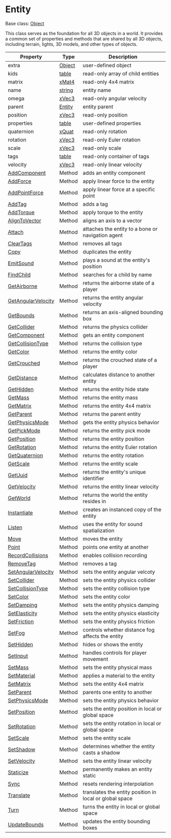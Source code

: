 # Entity

Base class: [Object](Object.md)

This class serves as the foundation for all 3D objects in a world. It provides a common set of properties and methods that are shared by all 3D objects, including terrain, lights, 3D models, and other types of objects.

| Property | Type | Description |
|---|---|---|
| extra | [Object](Object.md) | user-defined object |
| kids | [table](https://www.lua.org/manual/5.4/manual.html#6.6) | read-only array of child entities |
| matrix | [xMat4](xMat4.md) | read-only 4x4 matrix |
| name | [string](https://www.lua.org/manual/5.4/manual.html#6.4) | entity name |
| omega | [xVec3](xVec3.md) | read-only angular velocity |
| parent | [Entity](Entity.md) | entity parent |
| position | [xVec3](xVec3.md) | read-only position |
| properties | [table](https://www.lua.org/manual/5.4/manual.html#6.6) | user-defined properties |
| quaternion | [xQuat](xQuat.md) | read-only rotation |
| rotation | [xVec3](xVec3.md) | read-only Euler rotation |
| scale | [xVec3](xVec3.md) | read-only scale |
| tags | [table](https://www.lua.org/manual/5.4/manual.html#6.6) | read-only container of tags |
| velocity | [xVec3](xVec3.md) | read-only linear velocity |
| [AddComponent](Entity_AddComponent.md) | Method | adds an entity component |
| [AddForce](Entity_AddForce.md) | Method | apply linear force to the entity |
| [AddPointForce](Entity_AddPointForce.md) | Method | apply linear force at a specific point |
| [AddTag](Entity_AddTag.md) | Method | adds a tag |
| [AddTorque](Entity_AddTorque.md) | Method | apply torque to the entity |
| [AlignToVector](Entity_AlignToVector.md) | Method | aligns an axis to a vector |
| [Attach](Entity_Attach.md) | Method | attaches the entity to a bone or navigation agent |
| [ClearTags](Entity_ClearTags.md) | Method | removes all tags |
| [Copy](Entity_Copy.md) | Method | duplicates the entity |
| [EmitSound](Entity_EmitSound.md) | Method | plays a sound at the entity's position |
| [FindChild](Entity_FindChild.md) | Method | searches for a child by name |
| [GetAirborne](Entity_GetAirborne.md) | Method | returns the airborne state of a player |
| [GetAngularVelocity](Entity_GetAngularVelocity.md) | Method | returns the entity angular velocity |
| [GetBounds](Entity_GetBounds.md) | Method | returns an axis-aligned bounding box |
| [GetCollider](Entity_GetCollider.md) | Method | returns the physics collider |
| [GetComponent](Entity_GetComponent.md) | Method | gets an entity component |
| [GetCollisionType](Entity_GetCollisionType.md) | Method | returns the collision type |
| [GetColor](Entity_GetColor.md) | Method | returns the entity color |
| [GetCrouched](Entity_GetCrouched.md) | Method | returns the crouched state of a player |
| [GetDistance](Entity_GetDistance.md) | Method | calculates distance to another entity |
| [GetHidden](Entity_GetHidden.md) | Method | returns the entity hide state |
| [GetMass](Entity_GetMass.md) | Method | returns the entity mass |
| [GetMatrix](Entity_GetMatrix.md) | Method | returns the entity 4x4 matrix |
| [GetParent](Entity_GetParent.md) | Method | returns the parent entity |
| [GetPhysicsMode](Entity_GetPhysicsMode.md) | Method | gets the entity physics behavior |
| [GetPickMode](Entity_GetPickMode.md) | Method | returns the entity pick mode |
| [GetPosition](Entity_GetPosition.md) | Method | returns the entity position |
| [GetRotation](Entity_GetRotation.md) | Method | returns the entity Euler rotation |
| [GetQuaternion](Entity_GetQuaternion.md) | Method | returns the entity rotation |
| [GetScale](Entity_GetScale.md) | Method | returns the entity scale |
| [GetUuid](Entity_GetUuid.md) | Method | returns the entity's unique identifier |
| [GetVelocity](Entity_GetVelocity.md) | Method | returns the entity linear velocity |
| [GetWorld](Entity_GetWorld.md) | Method | returns the world the entity resides in |
| [Instantiate](Entity_Instantiate.md) | Method | creates an instanced copy of the entity |
| [Listen](Entity_Listen.md) | Method | uses the entity for sound spatialization |
| [Move](Entity_Move.md) | Method | moves the entity |
| [Point](Entity_Point.md) | Method | points one entity at another |
| [RecordCollisions](Entity_RecordCollisions.md) | Method | enables collision recording |
| [RemoveTag](Entity_RemoveTag.md) | Method | removes a tag |
| [SetAngularVelocity](Entity_SetAngularVelocity.md) | Method |sets the entity angular velcoty |
| [SetCollider](Entity_SetCollider.md) | Method | sets the entity physics collider |
| [SetCollisionType](Entity_SetCollisionType.md) | Method | sets the entity collision type |
| [SetColor](Entity_SetColor.md) | Method | sets the entity color |
| [SetDamping](Entity_SetDamping.md) | Method | sets the entity physics damping |
| [SetElasticity](Entity_SetElasticity.md) | Method | sets the entity physics elasticity |
| [SetFriction](Entity_SetFriction.md) | Method | sets the entity physics friction |
| [SetFog](Entity_SetFog.md) | Method | controls whether distance fog affects the entity |
| [SetHidden](Entity_SetHidden.md) | Method | hides or shows the entity |
| [SetInput](Entity_SetInput.md) | Method | handles controls for player movement |
| [SetMass](Entity_SetMass.md) | Method | sets the entity physical mass |
| [SetMaterial](Entity_SetMaterial.md) | Method | applies a material to the entity |
| [SetMatrix](Entity_SetMatrix.md) | Method | sets the entity 4x4 matrix |
| [SetParent](Entity_SetParent.md) | Method | parents one entity to another |
| [SetPhysicsMode](Entity_SetPhysicsMode.md) | Method | sets the entity physics behavior |
| [SetPosition](Entity_SetPosition.md) | Method | sets the entity position in local or global space |
| [SetRotation](Entity_SetRotation.md) | Method | sets the entity rotation in local or global space |
| [SetScale](Entity_SetScale.md) | Method | sets the entity scale |
| [SetShadow](Entity_SetShadow.md) | Method | determines whether the entity casts a shadow |
| [SetVelocity](Entity_SetVelocity.md) | Method | sets the entity linear velocity |
| [Staticize](Entity_Staticize.md) | Method | permanently makes an entity static |
| [Sync](Entity_Sync.md) | Method | resets rendering interpolation |
| [Translate](Entity_Translate.md) | Method | translates the entity position in local or global space |
| [Turn](Entity_Turn.md) | Method | turns the entity in local or global space |
| [UpdateBounds](Entity_UpdateBounds.md) | Method | updates the entity bounding boxes |

